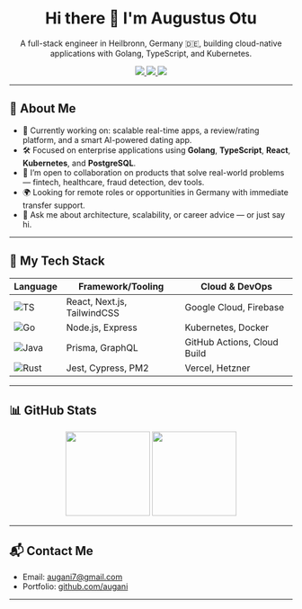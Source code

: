 <h1 align="center">Hi there 👋 I'm Augustus Otu</h1>

<p align="center">
  A full-stack engineer in Heilbronn, Germany 🇩🇪, building cloud-native applications with Golang, TypeScript, and Kubernetes.
</p>

<p align="center">
  <a href="https://www.linkedin.com/in/augustusotu/">
    <img src="https://img.shields.io/badge/LinkedIn-0A66C2?style=for-the-badge&logo=linkedin&logoColor=white" />
  </a>
  <a href="https://twitter.com/augustusotu">
    <img src="https://img.shields.io/badge/Twitter-1DA1F2?style=for-the-badge&logo=twitter&logoColor=white" />
  </a>
  <a href="https://instagram.com/iamaugustusotu">
    <img src="https://img.shields.io/badge/Instagram-E4405F?style=for-the-badge&logo=instagram&logoColor=white" />
  </a>
</p>

---

## 🚀 About Me

- 🔭 Currently working on: scalable real-time apps, a review/rating platform, and a smart AI-powered dating app.
- 🛠 Focused on enterprise applications using **Golang**, **TypeScript**, **React**, **Kubernetes**, and **PostgreSQL**.
- 🤝 I’m open to collaboration on products that solve real-world problems — fintech, healthcare, fraud detection, dev tools.
- 🌍 Looking for remote roles or opportunities in Germany with immediate transfer support.
- 💬 Ask me about architecture, scalability, or career advice — or just say hi.

---

## 🧠 My Tech Stack

| Language      | Framework/Tooling       | Cloud & DevOps        |
|---------------|--------------------------|------------------------|
| ![TS](https://img.shields.io/badge/TypeScript-007ACC?style=flat&logo=typescript&logoColor=white) | React, Next.js, TailwindCSS | Google Cloud, Firebase |
| ![Go](https://img.shields.io/badge/Golang-00ADD8?style=flat&logo=go&logoColor=white) | Node.js, Express        | Kubernetes, Docker |
| ![Java](https://img.shields.io/badge/Java-ED8B00?style=flat&logo=java&logoColor=white) | Prisma, GraphQL         | GitHub Actions, Cloud Build |
| ![Rust](https://img.shields.io/badge/Rust-000000?style=flat&logo=rust&logoColor=white) | Jest, Cypress, PM2      | Vercel, Hetzner |

---

## 📊 GitHub Stats

<p align="center">
  <img src="https://github-readme-stats.vercel.app/api?username=augani&show_icons=true&count_private=true&hide_title=true" height="150" />
  <img src="https://github-readme-stats.vercel.app/api/top-langs/?username=augani&layout=compact&hide=css,html,less,scss&count_private=true" height="150" />
</p>

---

## 📬 Contact Me

- Email: [augani7@gmail.com](mailto:augani7@gmail.com?subject=From%20GitHub)
- Portfolio: [github.com/augani](https://github.com/augani)

---
